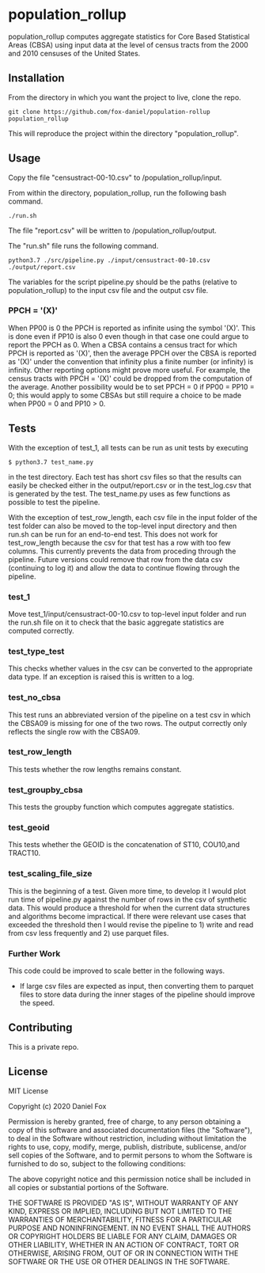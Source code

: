 # population_rollup

population_rollup computes aggregate statistics for Core Based Statistical Areas (CBSA) using input data at the level of census tracts from the 2000 and 2010 censuses of the United States. 

## Installation

From the directory in which you want the project to live, clone the repo.

```
git clone https://github.com/fox-daniel/population-rollup population_rollup
```
This will reproduce the project within the directory "population_rollup".

## Usage

Copy the file "censustract-00-10.csv" to /population_rollup/input.

From within the directory, population_rollup, run the following bash command.
```
./run.sh
```
The file "report.csv" will be written to /population_rollup/output.

The "run.sh" file runs the following command.
```
python3.7 ./src/pipeline.py ./input/censustract-00-10.csv ./output/report.csv
```
The variables for the script pipeline.py should be the paths (relative to population_rollup) to the input csv file and the output csv file.

### PPCH = '(X)'
When PP00 is 0 the PPCH is reported as infinite using the symbol '(X)'. This is done even if PP10 is also 0 even though in that case one could argue to report the PPCH as 0. When a CBSA contains a census tract for which PPCH is reported as '(X)', then the average PPCH over the CBSA is reported as '(X)' under the convention that infinity plus a finite number (or infinity) is infinity. Other reporting options might prove more useful. For example, the census tracts with PPCH = '(X)' could be dropped from the computation of the average. Another possibility would be to set PPCH = 0 if PP00 = PP10 = 0; this would apply to some CBSAs but still require a choice to be made when PP00 = 0 and PP10 > 0.


## Tests
With the exception of test_1, all tests can be run as unit tests by executing 
```
$ python3.7 test_name.py
```
in the test directory. Each test has short csv files so that the results can easily be checked either in the output/report.csv or in the test_log.csv that is generated by the test. The test_name.py uses as few functions as possible to test the pipeline. 

With the exception of test_row_length, each csv file in the input folder of the test folder can also be moved to the top-level input directory and then run.sh can be run for an end-to-end test. This does not work for test_row_length because the csv for that test has a row with too few columns. This currently prevents the data from proceding through the pipeline. Future versions could remove that row from the data csv (continuing to log it) and allow the data to continue flowing through the pipeline.

### test_1
Move test_1/input/censustract-00-10.csv to top-level input folder and run the run.sh file on it to check that the basic aggregate statistics are computed correctly.

### test_type_test
This checks whether values in the csv can be converted to the appropriate data type. If an exception is raised this is written to a log.

### test_no_cbsa
This test runs an abbreviated version of the pipeline on a test csv in which the CBSA09 is missing for one of the two rows. The output correctly only reflects the single row with the CBSA09.

### test_row_length
This tests whether the row lengths remains constant.

### test_groupby_cbsa
This tests the groupby function which computes aggregate statistics. 

### test_geoid
This tests whether the GEOID is the concatenation of ST10, COU10,and TRACT10.

### test_scaling_file_size

This is the beginning of a test. Given more time, to develop it I would plot run time of pipeline.py against the number of rows in the csv of synthetic data. This would produce a threshold for when the current data structures and algorithms become impractical. If there were relevant use cases that exceeded the threshold then I would revise the pipeline to 1) write and read from csv less frequently and 2) use parquet files.

### Further Work
This code could be improved to scale better in the following ways.
- If large csv files are expected as input, then converting them to parquet files to store data during the inner stages of the pipeline should improve the speed.

## Contributing
This is a private repo.

## License

MIT License

Copyright (c) 2020 Daniel Fox

Permission is hereby granted, free of charge, to any person obtaining a copy
of this software and associated documentation files (the "Software"), to deal
in the Software without restriction, including without limitation the rights
to use, copy, modify, merge, publish, distribute, sublicense, and/or sell
copies of the Software, and to permit persons to whom the Software is
furnished to do so, subject to the following conditions:

The above copyright notice and this permission notice shall be included in all
copies or substantial portions of the Software.

THE SOFTWARE IS PROVIDED "AS IS", WITHOUT WARRANTY OF ANY KIND, EXPRESS OR
IMPLIED, INCLUDING BUT NOT LIMITED TO THE WARRANTIES OF MERCHANTABILITY,
FITNESS FOR A PARTICULAR PURPOSE AND NONINFRINGEMENT. IN NO EVENT SHALL THE
AUTHORS OR COPYRIGHT HOLDERS BE LIABLE FOR ANY CLAIM, DAMAGES OR OTHER
LIABILITY, WHETHER IN AN ACTION OF CONTRACT, TORT OR OTHERWISE, ARISING FROM,
OUT OF OR IN CONNECTION WITH THE SOFTWARE OR THE USE OR OTHER DEALINGS IN THE
SOFTWARE.

